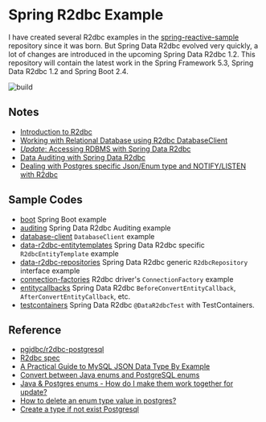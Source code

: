 # Spring R2dbc Example

I have created several R2dbc examples in the [spring-reactive-sample](https://github.com/hantsy/spring-reactive-sample/) repository since it was born. But Spring Data R2dbc evolved very quickly, a lot of changes are introduced in the upcoming Spring Data R2dbc 1.2. This repository will contain the latest work in the Spring Framework 5.3, Spring Data R2dbc 1.2 and Spring Boot 2.4.

![build](https://github.com/hantsy/spring-r2dbc-sample/workflows/build/badge.svg)

## Notes

* [Introduction to R2dbc](./docs/intro.md)
* [Working with Relational Database using R2dbc DatabaseClient](./docs/database-client.md)
* [*Update*: Accessing RDBMS with Spring Data R2dbc](./docs/data-r2dbc.md)
* [Data Auditing with Spring Data R2dbc](./docs/auditing.md)
* [Dealing with Postgres specific Json/Enum type and NOTIFY/LISTEN with R2dbc](./docs/pg.md)

  

## Sample Codes

* [boot](https://github.com/hantsy/spring-r2dbc-sample/tree/master/boot) Spring Boot example
* [auditing](https://github.com/hantsy/spring-r2dbc-sample/tree/master/auditing) Spring Data R2dbc Auditing example
* [database-client](https://github.com/hantsy/spring-r2dbc-sample/tree/master/database-client) `DatabaseClient` example
* [data-r2dbc-entitytemplates](https://github.com/hantsy/spring-r2dbc-sample/tree/master/data-r2dbc-entitytemplate) Spring Data R2dbc specific `R2dbcEntityTemplate` example
* [data-r2dbc-repositories](https://github.com/hantsy/spring-r2dbc-sample/tree/master/data-r2dbc-repositories) Spring Data R2dbc generic `R2dbcRepository` interface example
* [connection-factories](https://github.com/hantsy/spring-r2dbc-sample/tree/master/connection-factories) R2dbc driver's `ConnectionFactory` example
* [entitycallbacks](https://github.com/hantsy/spring-r2dbc-sample/tree/master/entitycallbacks) Spring Data R2dbc `BeforeConvertEntityCallback`, `AfterConvertEntityCallback`, etc.
* [testcontainers](https://github.com/hantsy/spring-r2dbc-sample/tree/master/testcontainers) Spring Data R2dbc `@DataR2dbcTest` with TestContainers.

## Reference

* [pgjdbc/r2dbc-postgresql](https://github.com/pgjdbc/r2dbc-postgresql)
* [R2dbc spec ](https://r2dbc.io/spec/0.8.2.RELEASE/spec/html/)
* [A Practical Guide to MySQL JSON Data Type By Example](https://www.mysqltutorial.org/mysql-json/)
* [Convert between Java enums and PostgreSQL enums](https://www.gotoquiz.com/web-coding/programming/java-programming/convert-between-java-enums-and-postgresql-enums/)
* [Java & Postgres enums - How do I make them work together for update?](https://stackoverflow.com/questions/40356750/java-postgres-enums-how-do-i-make-them-work-together-for-update)
* [How to delete an enum type value in postgres?](https://stackoverflow.com/questions/25811017/how-to-delete-an-enum-type-value-in-postgres)
* [Create a type if not exist Postgresql](https://stackoverflow.com/questions/56647514/create-a-type-if-not-exist-postgresql)
